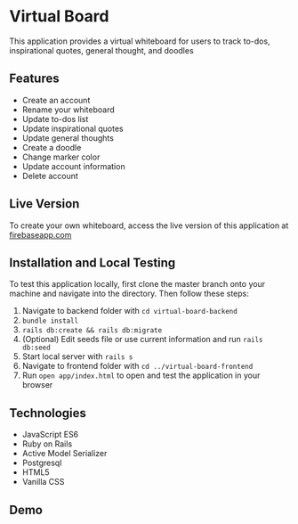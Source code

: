 # Virtual Board

This application provides a virtual whiteboard for users to track to-dos, inspirational quotes, general thought, and doodles

## Features

- Create an account
- Rename your whiteboard
- Update to-dos list
- Update inspirational quotes
- Update general thoughts
- Create a doodle
- Change marker color
- Update account information
- Delete account

## Live Version

To create your own whiteboard, access the live version of this application at [firebaseapp.com](https://virtual-board-fa036.firebaseapp.com/)

## Installation and Local Testing

To test this application locally, first clone the master branch onto your machine and navigate into the directory. Then follow these steps:

1. Navigate to backend folder with `cd virtual-board-backend`
2. `bundle install`
3. `rails db:create && rails db:migrate`
4. (Optional) Edit seeds file or use current information and run `rails db:seed`
5. Start local server with `rails s`
6. Navigate to frontend folder with `cd ../virtual-board-frontend`
7. Run `open app/index.html` to open and test the application in your browser

## Technologies

- JavaScript ES6
- Ruby on Rails
- Active Model Serializer
- Postgresql
- HTML5
- Vanilla CSS

## Demo
